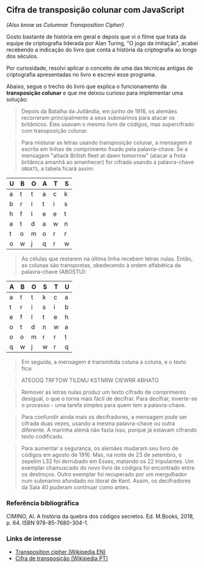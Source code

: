 ## Cifra de transposição colunar com JavaScript

_(Also know as Columnar Transposition Cipher)_

Gosto bastante de história em geral e depois que vi o filme que trata da equipe de criptografia liderada por Alan Turing, "O jogo da imitação", acabei recebendo a indicação do livro que conta a história da criptografia ao longo dos séculos.

Por curiosidade, resolvi aplicar o conceito de uma das técnicas antigas de criptografia apresentadas no livro e escrevi esse programa.

Abaixo, segue o trecho do livro que explica o funcionamento da __transposição colunar__ e que me deixou curioso para implementar uma solução:

> Depois da Batalha da Jutlândia, em junho de 1916, os alemães recorreram principalmente a seus submarinos para atacar os britânicos. Eles usavam o mesmo livro de códigos, mas supercifrado com transposição colunar.

> Para misturar as letras usando transposição colunar, a mensagem é escrita em linhas de comprimento fixado pela palavra-chave. Se a mensagem "attack British fleet at dawn tomorrow" (atacar a frota britânica amanhã ao amanhecer) for cifrada usando a palavra-chave `UBOATS`, a tabela ficará assim:

| U | B | O | A | T | S |
|---|---|---|---|---|---|
| a | t | t | a | c | k |
| b | r | i | t | i | s |
| h | f | l | e | e | t |
| a | t | d | a | w | n |
| t | o | m | o | r | r |
| o | w | j | q | r | w |

> As células que restarem na última linha recebem letras nulas. Então, as colunas são transpostas, obedecendo à ordem alfabética da palavra-chave (ABOSTU):

| A | B | O | S | T | U |
|---|---|---|---|---|---|
| a | t | t | k | c | a |
| t | r | i | s | i | b |
| e | f | l | t | e | h |
| o | t | d | n | w | a |
| o | o | m | r | r | t |
| q | w | j | w | r | q |

> Em seguida, a mensagem é transmitida coluna a coluna, e o texto fica:

> ATEOOQ TRFTOW TILDMJ KSTNRW CIEWRR ABHATO

> Remover as letras nulas produz um texto cifrado de comprimento desigual, o que o torna mais fácil de decifrar. Para decifrar, inverte-se o processo - uma tarefa simples para quem tem a palavra-chave.

> Para confundir ainda mais os decifradores, a mensagem pode ser cifrada duas vezes, usando a mesma palavra-chave ou outra diferente. A marinha alemã não fazia isso, porque já estavam cifrando texto codificado.

> Para aumentar a segurança, os alemães mudaram seu livro de códigos em agosto de 1916. Mas, na noite de 23 de setembro, o zepelim L32 foi derrubado em Essex, matando os 22 tripulantes. Um exemplar chamuscado do novo livro de códigos foi encontrado entre os destroços. Outro exemplar foi recuperado por um mergulhador num submarino afundado no litoral de Kent. Assim, os decifradores da Sala 40 puderam continuar como antes.

### Referência bibliográfica

CIMINO, Al. A história da quebra dos códigos secretos. Ed. M.Books, 2018, p. 64. ISBN 978-85-7680-304-1.

### Links de interesse

* [Transposition cipher (Wikipedia EN)](https://en.wikipedia.org/wiki/Transposition_cipher)
* [Cifra de transposição (Wikipedia PT)](https://pt.wikipedia.org/wiki/Cifra_de_transposi%C3%A7%C3%A3o)
